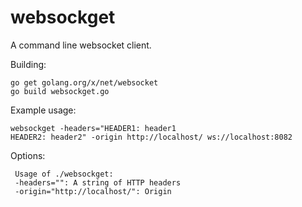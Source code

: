 websockget
==========

A command line websocket client.

Building:

    go get golang.org/x/net/websocket
    go build websockget.go

Example usage:

    websockget -headers="HEADER1: header1
    HEADER2: header2" -origin http://localhost/ ws://localhost:8082

Options:

     Usage of ./websockget:
     -headers="": A string of HTTP headers
     -origin="http://localhost/": Origin
